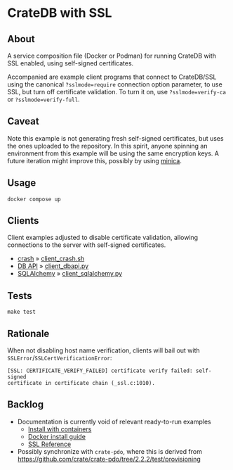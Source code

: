 # CrateDB with SSL

## About

A service composition file (Docker or Podman) for running CrateDB
with SSL enabled, using self-signed certificates.

Accompanied are example client programs that connect to CrateDB/SSL
using the canonical `?sslmode=require` connection option parameter,
to use SSL, but turn off certificate validation. To turn it on,
use `?sslmode=verify-ca` or `?sslmode=verify-full`.

## Caveat

Note this example is not generating fresh self-signed certificates,
but uses the ones uploaded to the repository. In this spirit, anyone
spinning an environment from this example will be using the same
encryption keys. A future iteration might improve this, possibly by
using [minica].

## Usage

```shell
docker compose up
```

## Clients

Client examples adjusted to disable certificate validation, allowing
connections to the server with self-signed certificates.

- [crash] » [client_crash.sh]
- [DB API] » [client_dbapi.py]
- [SQLAlchemy] » [client_sqlalchemy.py]

## Tests

```shell
make test
```

## Rationale

When not disabling host name verification, clients will bail out with
`SSLError`/`SSLCertVerificationError`:
```text
[SSL: CERTIFICATE_VERIFY_FAILED] certificate verify failed: self-signed
certificate in certificate chain (_ssl.c:1010).
```

## Backlog

- Documentation is currently void of relevant ready-to-run examples
  - [Install with containers](https://cratedb.com/docs/guide/install/container/)
  - [Docker install guide](https://cratedb.com/docs/guide/install/container/docker.html)
  - [SSL Reference](https://cratedb.com/docs/crate/reference/en/latest/admin/ssl.html)
- Possibly synchronize with `crate-pdo`, where this is derived from
  <https://github.com/crate/crate-pdo/tree/2.2.2/test/provisioning>


[client_crash.sh]: ./client_crash.sh
[client_dbapi.py]: ./client_dbapi.py
[client_sqlalchemy.py]: ./client_sqlalchemy.py
[crash]: https://cratedb.com/docs/crate/crash/
[DB API]: https://cratedb.com/docs/python/
[minica]: https://github.com/jsha/minica
[SQLAlchemy]: https://cratedb.com/docs/sqlalchemy-cratedb/

